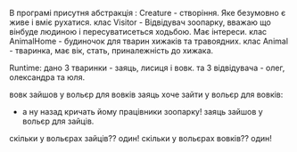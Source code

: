 В програмі присутня абстракція : 
Creature - створіння. Яке безумовно є живе і вміє рухатися. 
клас Visitor - Відвідувач зоопарку, вважаю що вінбуде людиною і пересуватисеться ходьбою. Має інтереси.
клас AnimalHome - будиночок для тварин хижаків та травоядних. 
клас Animal - тваринка, має вік, стать, приналежність до хижака. 

Runtime:
дано 3 тваринки - заяць, лисиця і вовк.
та 3 відвідувача - олег, олександра та юля. 

вовк зайшов у вольєр для вовків
заяць хоче зайти у вольєр для вовків:
- а ну назад кричать йому працівники зоопарку!
заяць зайшов у вольєр для зайців. 

скільки у вольєрах зайців?? один!
скільки у вольєрах вовків?? один!
